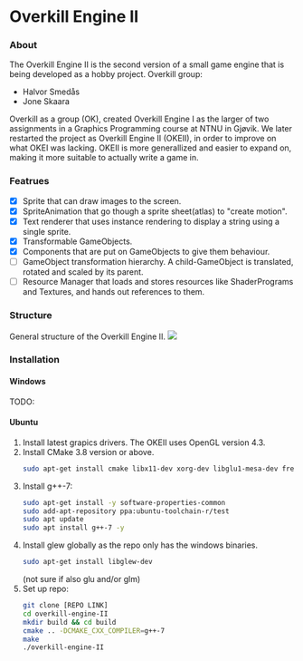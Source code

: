 # Overkill Engine II

### About
The Overkill Engine II is the second version of a small game engine that is being developed as a hobby project.
Overkill group:
- Halvor Smedås  
- Jone Skaara  
  
Overkill as a group (OK), created Overkill Engine I as the larger of two assignments in a Graphics Programming course at NTNU in Gjøvik. We later restarted the project as Overkill Engine II (OKEII), in order to improve on what OKEI was lacking. OKEII is more generallized and easier to expand on, making it more suitable to actually write a game in.

### Featrues
- [X] Sprite that can draw images to the screen.
- [X] SpriteAnimation that go though a sprite sheet(atlas) to "create motion".
- [X] Text renderer that uses instance rendering to display a string using a single sprite.
- [X] Transformable GameObjects.
- [X] Components that are put on GameObjects to give them behaviour.
- [ ] GameObject transformation hierarchy. A child-GameObject is translated, rotated and scaled by its parent. 
- [ ] Resource Manager that loads and stores resources like ShaderPrograms and Textures, and hands out references to them.

### Structure
General structure of the Overkill Engine II.
![](https://github.com/Stektpotet/overkill-engine-II/blob/master/docs/OKEII.png?raw=true)


### Installation
#### Windows
TODO:

#### Ubuntu
1. Install latest grapics drivers. The OKEII uses OpenGL version 4.3.
1. Install CMake 3.8 version or above.
    ```bash
    sudo apt-get install cmake libx11-dev xorg-dev libglu1-mesa-dev freeglut3-dev libglew1.5 libglew1.5-dev libglu1-mesa libglu1-mesa-dev libgl1-mesa-glx libgl1-mesa-dev
    ```
1. Install g++-7:
    ```bash
    sudo apt-get install -y software-properties-common
    sudo add-apt-repository ppa:ubuntu-toolchain-r/test
    sudo apt update
    sudo apt install g++-7 -y
    ```
1. Install glew globally as the repo only has the windows binaries.
    ```bash
    sudo apt-get install libglew-dev
    ```
    (not sure if also glu and/or glm)
1. Set up repo:
    ```bash
    git clone [REPO LINK]
    cd overkill-engine-II
    mkdir build && cd build
    cmake .. -DCMAKE_CXX_COMPILER=g++-7
    make
    ./overkill-engine-II
    ```
